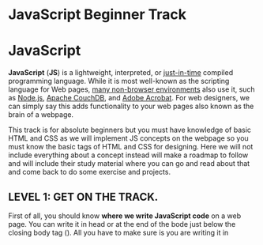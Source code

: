 # JavaScript Beginner Track

# JavaScript

**JavaScript** (**JS**) is a lightweight, interpreted, or [just-in-time](https://en.wikipedia.org/wiki/Just-in-time_compilation) compiled programming language. While it is most well-known as the scripting language for Web pages, [many non-browser environments](https://en.wikipedia.org/wiki/JavaScript#Other_usage) also use it, such as [Node.js](https://developer.mozilla.org/en-US/docs/Glossary/Node.js), [Apache CouchDB](https://couchdb.apache.org/), and [Adobe Acrobat](https://www.adobe.com/devnet/acrobat/javascript.html). For web designers, we can simply say this adds functionality to your web pages also known as the brain of a webpage.

This track is for absolute beginners but you must have knowledge of basic HTML and CSS as we will implement JS concepts on the webpage so you must know the basic tags of HTML and CSS for designing. Here we will not include everything about a concept instead will make a roadmap to follow and will include their study material where you can go and read about that and come back to do some exercise and projects.

## **LEVEL 1: GET ON THE TRACK.**

First of all, you should know **where we write JavaScript code** on a web page. You can write it in head or at the end of the bode just below the closing body tag (</body>). All you have to make sure is you are writing it in <script> tag. You can also make an external file like we do in CSS and include it in our HTML file. You can read more about it [here](https://www.w3schools.com/js/js_whereto.asp). Well, there is more to it if you don’t want to make a webpage you can directly start practicing in dev tools. Just press Ctrl+Shift+I or F12 or simply inspect any web page, then go to the console tab and there you go you can write your code three as well (for practice).

**Print “Hello World”:** First step of any programming language? … Off course printing hello world. In JavaScript, there are various methods like alert (), document.write() , console methods, and more. You can read about them [here](https://www.w3schools.com/js/js_output.asp) and for detailed console methods, you can refer [to this](https://developer.mozilla.org/en-US/docs/Web/API/console).

**Variables**: Variables are containers for storing data (values). And in JavaScript, we use Implicit declaration which means you don’t have to write data type (int, char, etc.) as we do in C or C++. We can define variables by using three keywords, [Let](https://developer.mozilla.org/en-US/docs/Web/JavaScript/Reference/Statements/let), [Var](https://developer.mozilla.org/en-US/docs/Web/JavaScript/Reference/Statements/var), [const](https://developer.mozilla.org/en-US/docs/Web/JavaScript/Reference/Statements/const) and you can read more about it by clicking on their names.

**Exercise**: A small exercise for you, store your name in a variable and print it with some greetings like “Hello Vikas!”.

**Data Structures:** Don’t be scared by the name we will not do any algorithms or CP questions here. We will understand some primitive and reference type data types in JavaScript.

Primitive Data types: Undefined, null, symbol, number, string, Boolean, bigInt

Reference Data Types: Array, Object

You can read about it [here](https://developer.mozilla.org/en-US/docs/Web/JavaScript/Data_structures).

**Operators and Arithmetic Operation:** There are different operators to perform different actions in JavaScript like ‘+’ operator is used for adding and concatenation, || OR operator etc. You can check [this](https://www.w3schools.com/js/js_operators.asp) for operators and [arithmetic operations](https://www.w3schools.com/js/js_arithmetic.asp).

**Function:** Functions are used to make code reusable so you can define a function once and can invoke it anytime time you need to perform that particular task instead of rewriting the code. A JavaScript function is defined with the function keyword, followed by a **name**, followed by parentheses **()**.

Function names can contain letters, digits, underscores, and dollar signs (same rules as variables).

The parentheses may include parameter names separated by commas: **(*parameter1, parameter2, ...*)**

The code to be executed, by the function, is placed inside curly brackets: **{}**

You can read more about it [here](https://www.w3schools.com/js/js_functions.asp). There is also a way to write the function without function keyword and it is known as arrow functions and is introduced in ES6. You can read it [here](https://developer.mozilla.org/en-US/docs/Web/JavaScript/Reference/Functions/Arrow_functions).

**Exercise: Make different functions to add, subtract, multiply and divide two numbers and invoke them by passing variables containing two different numbers into it.**

**Set timeout and set interval:**

set Timeout (expression, timeout); runs the code/function ***once*** after the timeout.

setInterval(expression, timeout); runs the code/function ***repeatedly***, with the length of the timeout between each repeat.

You can read more about them in these two links [here](https://www.w3schools.com/jsreF/met_win_settimeout.asp) and [here](https://www.w3schools.com/jsreF/met_win_setinterval.asp).

**String methods:** We have some string methods in JavaScript to make things easier with strings. There are methods to concatenate strings, split them into arrays, and many more you can read about them [here](https://developer.mozilla.org/en-US/docs/Learn/JavaScript/First_steps/Useful_string_methods).

**Date and Time: Here** in JavaScript we have methods to get date and time directly using new Date() constructor. Read more about it [here](https://developer.mozilla.org/en-US/docs/Web/JavaScript/Reference/Global_Objects/Date) or [here](https://www.w3schools.com/js/js_dates.asp).

### **TASK 1**

So now it’s time to make a small project to show what you have learned yet. You have to make a pull request for it.

**Description**: You have to make a simple webpage that will display the current time and it should update automatically after a second pass.  (Hint: make use of the setInterval)

Here is a screenshot, what you will make. You can use your own creativity to make it more beautiful.

![Untitled](JavaScript%20Beginner%20Track/Untitled.png)

Optional: If you want to push yourself to make a more beautiful thing you can make an analog clock also JS concept for it will remain the same, but you have to use creativity in CSS (Hint: rotate property and absolute position)

Here is the screenshot of it. And a link to view it [https://vipul0425.github.io/Analog-watch/](https://vipul0425.github.io/Analog-watch/)

![Untitled](JavaScript%20Beginner%20Track/Untitled%201.png)

Hope you enjoyed this task now let’s jump to another level.

## Level 2: Know the Fundamentals

**Array:** An array is a special variable, which can hold more than one value at a time. An array can hold many values under a single name, and you can access the values by referring to an index number. Using an array literal is the easiest way to create a JavaScript Array. For example: const *array_name* = [*item1*, *item2*, ...].

There is another method for it which is using new keyword: For example:

const cars = new Array("Saab", "Volvo", "BMW");

You can read more about arrays [here](https://developer.mozilla.org/en-US/docs/Web/JavaScript/Reference/Global_Objects/Array).

There are different methods to work with arrays as we did for strings, and you can read about them [here](https://www.w3schools.com/js/js_array_methods.asp).

**Object:** Objects in JavaScript, just as in many other programming languages, can be compared to objects in real life. The concept of objects in JavaScript can be understood with real-life, tangible objects.

In JavaScript, an object is a standalone entity, with properties and type. Compare it with a cup, for example. A cup is an object, with properties. A cup has a color, a design, weight, a material it is made of, etc. In the same way, JavaScript objects can have properties, which define their characteristics. You can read about objects [here](https://developer.mozilla.org/en-US/docs/Web/JavaScript/Guide/Working_with_Objects) and [here](https://www.w3schools.com/js/js_objects.asp).

**Loops:** Loops offer a quick and easy way to do something repeatedly. There are many different kinds of loops, but they all essentially do the same thing: they repeat an action some number of times. JavaScript offers the following kinds of loops, and you can read about them by clicking on their name.

- [for](https://www.w3schools.com/js/js_loop_for.asp) - loops through a block of code several times
- [for/in](https://www.w3schools.com/js/js_loop_forin.asp) - loops through the properties of an object
- [for/of](https://www.w3schools.com/js/js_loop_forof.asp) - loops through the values of an iterable object
- [forEach](https://developer.mozilla.org/en-US/docs/Web/JavaScript/Reference/Global_Objects/Array/forEach) – to iterate an array
- [while](https://www.w3schools.com/js/js_loop_while.asp) - loops through a block of code while a specified condition is true
- [do/while](https://www.w3schools.com/js/js_loop_while.asp) - also loops through a block of code while a specified condition is true

**Exercise:** Store some items you want to buy in an array and print them in the console.

**Conditions:** A **condition** is a set of rules that can interrupt normal code execution or change it, depending on whether the condition is completed or not.

An instruction or a set of instructions is executed if a specific condition is fulfilled. Otherwise, another instruction is executed. It is also possible to repeat the execution of an instruction, or set of instructions, while a condition is not yet fulfilled.

You can read more about it [here](https://www.w3schools.com/js/js_if_else.asp). And you can read about the switch case [here](https://developer.mozilla.org/en-US/docs/Web/JavaScript/Reference/Statements/switch).

**Dom selectors:** When a web page is loaded, the browser creates a **D**ocument **O**bject **M**odel of the page. The **HTML DOM** model is constructed as a tree of **Objects**. You can read more about the DOM model [here](https://www.w3schools.com/js/js_htmldom.asp).

And with the help of this model, we can select different elements in the web page. There are different types of selectors in JS.

Single element Selector:

- getElementById
- querySelector

Multi Element Selectors:

- getElementsByClassName
- getElementsByTagName
- querySelectorAll

You can read all about these selectors, how to use them and how to change certain properties of elements [here](https://developer.mozilla.org/en-US/docs/Web/API/Document_object_model/Locating_DOM_elements_using_selectors) and [here](https://www.w3schools.com/js/js_htmldom_css.asp).

**Events:** There are many events in JavaScript with the help of which you can add functionality to your web page. You can read about some common events [here](https://www.w3schools.com/js/js_events.asp).

**Exercise**: Take name as input from the users with the help of HTML forms and then make a function which will greet that user with a good morning or good afternoon depending upon the time and print the result on the webpage. (HINT: use conditions to check the time and while taking the input to remember to put .value to retrieve the value of that input field).

**Math Object:** The JavaScript Math object allows you to perform mathematical tasks on numbers. There are various methods, and you can read about them [here](https://www.w3schools.com/js/js_math.asp).

### **TASK 2**

So, it’s time for another quick project. Get ready to make one more pull request.

**Description:** In this task, you have to make a simple game in which you will generate a random number then the user will make a guess if that number matches, he wins the game else he lose. You can use your own creativity while designing it.

Optional: You can give an option of chances users have for example you can give 3 chances to a user to make guess then the final decision will come up. You can take input from the user about the lower and upper limit of the random number and lastly you can add some audio if he wins or loses.

Screenshot and link: [Random Number Guesser Game (vipul0425.github.io)](https://vipul0425.github.io/Random-Number-Guesser/)

![Untitled](JavaScript%20Beginner%20Track/Untitled%202.png)

Congrats on one more pull request now let’s move on to another level.

## Level 3: Digging up the things

**DOM Navigation:** As we have seen earlier that a web page can be seen as a tree structure. So, there are ways to traverse it like selecting the parent element of the subject or selecting its descendants. You can read more about it [here](https://www.w3schools.com/js/js_htmldom_navigation.asp).

**Creating dynamic element:** You can create an element dynamically in the HTML page with the help of document.createElement(tagename) and then append it in the DOM as per your need. You can read more about it [here](https://developer.mozilla.org/en-US/docs/Web/API/Document/createElement).

**Event Listeners**: Earlier we have seen some events related to mouse and keyboard. Event Listeners can listen for a particular event on a particular element and you can achieve this by element.addEventListener(*event*, *callback*). You can read about it [here](https://www.w3schools.com/js/js_htmldom_eventlistener.asp).

**Template literals:** This is an ES6 feature and is very useful. Template Literals use back-ticks (``) rather than quotes ("") to define a string. It provides an easy way to interpolate variables and expressions into strings. The method is called string interpolation. The syntax is: {…}.

You can read more about it [here](https://developer.mozilla.org/en-US/docs/Web/JavaScript/Reference/Template_literals).

**Local storage:** Web storage objects localStorage and sessionStorage allow saving key/value pairs in the browser. What’s interesting about them is that the data survives a page refresh (for sessionStorage) and even a full browser restart (for localStorage). So, you can make a simple webpage that will have a storage facility without having a database or any server.

You can read more about localStorage [here](https://developer.mozilla.org/en-US/docs/Web/API/Window/localStorage) and about sessionStorage [here](https://developer.mozilla.org/en-US/docs/Web/API/Window/sessionStorage).

### **TASK 3**

Now it’s time to make the last pull request for this track.

**Description:** You have to make a Day planner or To-do list in which you use can add list items and delete them after completion. This whole thing should be implemented with local storage so whenever the user comes back to the webpage his items should be present there. You can make designs as per your creativity.

Optional: You can add the search feature to search tasks and you can display date and day. Moreover, you can make a section where completed items will be enlisted. And you can add more features as you want.

Screenshot and link: [https://dayplan.netlify.app/](https://dayplan.netlify.app/)

![Untitled](JavaScript%20Beginner%20Track/Untitled%203.png)

Hope you enjoyed this task and this track also. This is not an end of JavaScript, there is much more into it. The more you dig the more you will find. So, what’s the **next step?** Well, now you have some basic knowledge you can proceed with some more concepts like promises, callbacks, working with APIs, Async Await, and much more. You can refer to the MDN docs if you like reading or you can refer to some YouTube channels like Traversy Media, Hitesh Chaudhary, Code With Harry, etc. if you prefer video content.

Good Luck with your journey!